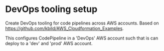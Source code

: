 # DevOps tooling setup

Create DevOps tooling for code pipelines across AWS accounts. Based on https://github.com/kbild/AWS_Cloudformation_Examples.

This configures CodePipeline in a 'DevOps' AWS account such that is can deploy to a 'dev' and 'prod' AWS account.
